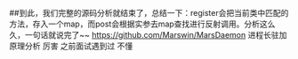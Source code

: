 ##到此，我们完整的源码分析就结束了，总结一下：register会把当前类中匹配的方法，存入一个map，而post会根据实参去map查找进行反射调用。分析这么久，一句话就说完了~~
https://github.com/Marswin/MarsDaemon 进程长驻加原理分析 厉害 之前面试遇到过 不懂
